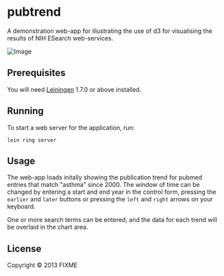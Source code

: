 # pubtrend

A demonstration web-app for illustrating the use of d3 for
visualising the results of NIH ESearch web-services.

![Image](../blob/master/resources/pubtrend.png?raw=true)


## Prerequisites

You will need [Leiningen][1] 1.7.0 or above installed. 

[1]: https://github.com/technomancy/leiningen

## Running

To start a web server for the application, run:

    lein ring server

## Usage

The web-app loads initally showing the publication trend for
pubmed entries that match "asthma" since 2000. The window of time
can be changed by entering a start and end year in the control
form, pressing the `earlier` and `later` buttons or pressing the
`left` and `right` arrows on your keyboard.

One or more search terms can be entered, and the data for each
trend will be overlaid in the chart area.

## License

Copyright © 2013 FIXME

